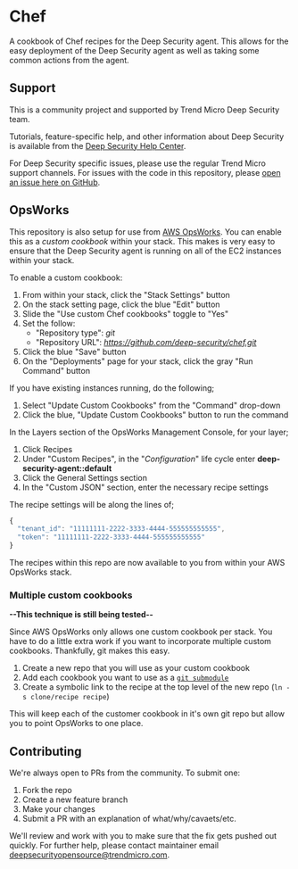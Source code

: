 # Chef

A cookbook of Chef recipes for the Deep Security agent. This allows for the easy deployment of the Deep Security agent as well as taking some common actions from the agent.

## Support

This is a community project and supported by Trend Micro Deep Security team.

Tutorials, feature-specific help, and other information about Deep Security is available from the [Deep Security Help Center](https://help.deepsecurity.trendmicro.com/Welcome.html). 

For Deep Security specific issues, please use the regular Trend Micro support channels. For issues with the code in this repository, please [open an issue here on GitHub](https://github.com/deep-security/chef/issues).

## OpsWorks

This repository is also setup for use from [AWS OpsWorks](https://aws.amazon.com/opsworks/). You can enable this as a *custom cookbook* within your stack. This makes is very easy to ensure that the Deep Security agent is running on all of the EC2 instances within your stack.

To enable a custom cookbook:

1. From within your stack, click the "Stack Settings" button
1. On the stack setting page, click the blue "Edit" button
1. Slide the "Use custom Chef cookbooks" toggle to "Yes"
1. Set the follow:
	- "Repository type": *git*
	- "Repository URL": *https://github.com/deep-security/chef.git*
1. Click the blue "Save" button
1. On the "Deployments" page for your stack, click the gray "Run Command" button

If you have existing instances running, do the following;

1. Select "Update Custom Cookbooks" from the "Command" drop-down
1. Click the blue, "Update Custom Cookbooks" button to run the command

In the Layers section of the OpsWorks Management Console, for your layer;

1. Click Recipes
1. Under "Custom Recipes", in the "*Configuration*" life cycle enter **deep-security-agent::default**
1. Click the General Settings section
1. In the "Custom JSON" section, enter the necessary recipe settings

The recipe settings will be along the lines of;

```javascript
{
  "tenant_id": "11111111-2222-3333-4444-555555555555",
  "token": "11111111-2222-3333-4444-555555555555"
}
```

The recipes within this repo are now available to you from within your AWS OpsWorks stack.

### Multiple custom cookbooks

**--This technique is still being tested--**

Since AWS OpsWorks only allows one custom cookbook per stack. You have to do a little extra work if you want to incorporate multiple custom cookbooks. Thankfully, git makes this easy. 

1. Create a new repo that you will use as your custom cookbook
1. Add each cookbook you want to use as a [```git submodule```](http://git-scm.com/docs/git-submodule)
1. Create a symbolic link to the recipe at the top level of the new repo (```ln -s clone/recipe recipe```)

This will keep each of the customer cookbook in it's own git repo but allow you to point OpsWorks to one place.

## Contributing

We're always open to PRs from the community. To submit one:

1. Fork the repo
1. Create a new feature branch
1. Make your changes
1. Submit a PR with an explanation of what/why/cavaets/etc.

We'll review and work with you to make sure that the fix gets pushed out quickly. For further help, please contact maintainer email deepsecurityopensource@trendmicro.com.
